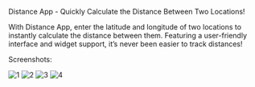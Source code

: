 Distance App - Quickly Calculate the Distance Between Two Locations!

With Distance App, enter the latitude and longitude of two locations to instantly calculate the distance between them. Featuring a user-friendly interface and widget support, it’s never been easier to track distances!

Screenshots: 

![1](https://github.com/user-attachments/assets/c00b55a4-dda0-4995-b2ee-c77fd07c7906)
![2](https://github.com/user-attachments/assets/81217955-713b-48dd-9372-7fbb751f0df4)
![3](https://github.com/user-attachments/assets/c657f564-9189-41cf-be24-96553ae10212)
![4](https://github.com/user-attachments/assets/f7875d4a-b6ba-4505-93f0-f159891bad9a)
